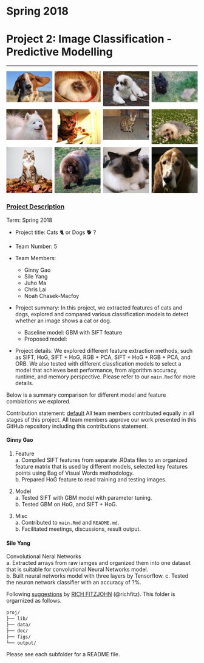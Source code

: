 # Spring 2018


# Project 2: Image Classification - Predictive Modelling

----

![image](figs/dog_cat.png)

### [Project Description](doc/)

Term: Spring 2018

+ Project title: Cats :cat2: or Dogs :dog2: ?
+ Team Number: 5
+ Team Members:
  + Ginny Gao
  + Sile Yang
  + Juho Ma
  + Chris Lai
  + Noah Chasek-Macfoy
                
+ Project summary: In this project, we extracted features of cats and dogs, explored and compared various classification models to detect whether an image shows a cat or dog.

  + Baseline model: GBM with SIFT feature
  + Proposed model:

+ Project details: We explored different feature extraction methods, such as SIFT, HoG, SIFT + HoG, RGB + PCA, SIFT + HoG + RGB + PCA, and ORB. We also tested with different classfication models to select a model that achieves best performance, from algorithm accuracy, runtime, and memory perspective. Please refer to our `main.Rmd` for more details.

Below is a summary comparison for different model and feature combiations we explored.

Contribution statement: [default](doc/a_note_on_contributions.md) All team members contributed equally in all stages of this project. All team members approve our work presented in this GitHub repository including this contributions statement.

#### Ginny Gao

1. Feature    
a. Compiled SIFT features from separate .RData files to an organized feature matrix that is used by different models, selected key features points using Bag of Visual Words methodology.  
b. Prepared HoG feature to read training and testing images.

2. Model  
a. Tested SIFT with GBM model with parameter tuning.  
b. Tested GBM on HoG, and SIFT + HoG.

3. Misc  
a. Contributed to `main.Rmd` and `README.md`.  
b. Facilitated meetings, discussions, result output.


#### Sile Yang

Convolutional Neral Networks  
a. Extracted arrays from raw iamges and organized them into one dataset that is suitable for convolutional Neural Networks model.  
b. Built neural networks model with three layers by Tensorflow.
c. Tested the neuron network classifier with an accuracy of ?%.










Following [suggestions](http://nicercode.github.io/blog/2013-04-05-projects/) by [RICH FITZJOHN](http://nicercode.github.io/about/#Team) (@richfitz). This folder is orgarnized as follows.

```
proj/
├── lib/
├── data/
├── doc/
├── figs/
└── output/
```

Please see each subfolder for a README file.
